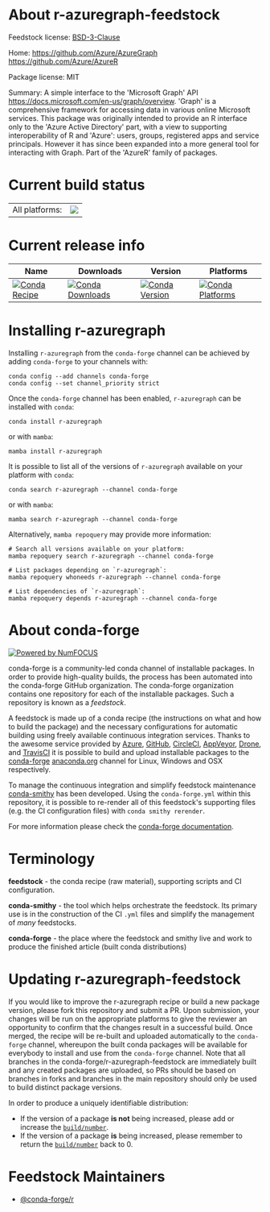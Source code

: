 About r-azuregraph-feedstock
============================

Feedstock license: [BSD-3-Clause](https://github.com/conda-forge/r-azuregraph-feedstock/blob/main/LICENSE.txt)

Home: https://github.com/Azure/AzureGraph https://github.com/Azure/AzureR

Package license: MIT

Summary: A simple interface to the 'Microsoft Graph' API <https://docs.microsoft.com/en-us/graph/overview>. 'Graph' is a comprehensive framework for accessing data in various online Microsoft services. This package was originally intended to provide an R interface only to the 'Azure Active Directory' part, with a view to supporting interoperability of R and 'Azure': users, groups, registered apps and service principals. However it has since been expanded into a more general tool for interacting with Graph. Part of the 'AzureR' family of packages.

Current build status
====================


<table><tr><td>All platforms:</td>
    <td>
      <a href="https://dev.azure.com/conda-forge/feedstock-builds/_build/latest?definitionId=19809&branchName=main">
        <img src="https://dev.azure.com/conda-forge/feedstock-builds/_apis/build/status/r-azuregraph-feedstock?branchName=main">
      </a>
    </td>
  </tr>
</table>

Current release info
====================

| Name | Downloads | Version | Platforms |
| --- | --- | --- | --- |
| [![Conda Recipe](https://img.shields.io/badge/recipe-r--azuregraph-green.svg)](https://anaconda.org/conda-forge/r-azuregraph) | [![Conda Downloads](https://img.shields.io/conda/dn/conda-forge/r-azuregraph.svg)](https://anaconda.org/conda-forge/r-azuregraph) | [![Conda Version](https://img.shields.io/conda/vn/conda-forge/r-azuregraph.svg)](https://anaconda.org/conda-forge/r-azuregraph) | [![Conda Platforms](https://img.shields.io/conda/pn/conda-forge/r-azuregraph.svg)](https://anaconda.org/conda-forge/r-azuregraph) |

Installing r-azuregraph
=======================

Installing `r-azuregraph` from the `conda-forge` channel can be achieved by adding `conda-forge` to your channels with:

```
conda config --add channels conda-forge
conda config --set channel_priority strict
```

Once the `conda-forge` channel has been enabled, `r-azuregraph` can be installed with `conda`:

```
conda install r-azuregraph
```

or with `mamba`:

```
mamba install r-azuregraph
```

It is possible to list all of the versions of `r-azuregraph` available on your platform with `conda`:

```
conda search r-azuregraph --channel conda-forge
```

or with `mamba`:

```
mamba search r-azuregraph --channel conda-forge
```

Alternatively, `mamba repoquery` may provide more information:

```
# Search all versions available on your platform:
mamba repoquery search r-azuregraph --channel conda-forge

# List packages depending on `r-azuregraph`:
mamba repoquery whoneeds r-azuregraph --channel conda-forge

# List dependencies of `r-azuregraph`:
mamba repoquery depends r-azuregraph --channel conda-forge
```


About conda-forge
=================

[![Powered by
NumFOCUS](https://img.shields.io/badge/powered%20by-NumFOCUS-orange.svg?style=flat&colorA=E1523D&colorB=007D8A)](https://numfocus.org)

conda-forge is a community-led conda channel of installable packages.
In order to provide high-quality builds, the process has been automated into the
conda-forge GitHub organization. The conda-forge organization contains one repository
for each of the installable packages. Such a repository is known as a *feedstock*.

A feedstock is made up of a conda recipe (the instructions on what and how to build
the package) and the necessary configurations for automatic building using freely
available continuous integration services. Thanks to the awesome service provided by
[Azure](https://azure.microsoft.com/en-us/services/devops/), [GitHub](https://github.com/),
[CircleCI](https://circleci.com/), [AppVeyor](https://www.appveyor.com/),
[Drone](https://cloud.drone.io/welcome), and [TravisCI](https://travis-ci.com/)
it is possible to build and upload installable packages to the
[conda-forge](https://anaconda.org/conda-forge) [anaconda.org](https://anaconda.org/)
channel for Linux, Windows and OSX respectively.

To manage the continuous integration and simplify feedstock maintenance
[conda-smithy](https://github.com/conda-forge/conda-smithy) has been developed.
Using the ``conda-forge.yml`` within this repository, it is possible to re-render all of
this feedstock's supporting files (e.g. the CI configuration files) with ``conda smithy rerender``.

For more information please check the [conda-forge documentation](https://conda-forge.org/docs/).

Terminology
===========

**feedstock** - the conda recipe (raw material), supporting scripts and CI configuration.

**conda-smithy** - the tool which helps orchestrate the feedstock.
                   Its primary use is in the construction of the CI ``.yml`` files
                   and simplify the management of *many* feedstocks.

**conda-forge** - the place where the feedstock and smithy live and work to
                  produce the finished article (built conda distributions)


Updating r-azuregraph-feedstock
===============================

If you would like to improve the r-azuregraph recipe or build a new
package version, please fork this repository and submit a PR. Upon submission,
your changes will be run on the appropriate platforms to give the reviewer an
opportunity to confirm that the changes result in a successful build. Once
merged, the recipe will be re-built and uploaded automatically to the
`conda-forge` channel, whereupon the built conda packages will be available for
everybody to install and use from the `conda-forge` channel.
Note that all branches in the conda-forge/r-azuregraph-feedstock are
immediately built and any created packages are uploaded, so PRs should be based
on branches in forks and branches in the main repository should only be used to
build distinct package versions.

In order to produce a uniquely identifiable distribution:
 * If the version of a package **is not** being increased, please add or increase
   the [``build/number``](https://docs.conda.io/projects/conda-build/en/latest/resources/define-metadata.html#build-number-and-string).
 * If the version of a package **is** being increased, please remember to return
   the [``build/number``](https://docs.conda.io/projects/conda-build/en/latest/resources/define-metadata.html#build-number-and-string)
   back to 0.

Feedstock Maintainers
=====================

* [@conda-forge/r](https://github.com/orgs/conda-forge/teams/r/)

